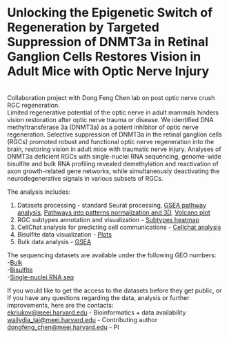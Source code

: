 # Unlocking the Epigenetic Switch of Regeneration by Targeted Suppression of DNMT3a in Retinal Ganglion Cells Restores Vision in Adult Mice with Optic Nerve Injury

<br />
Collaboration project with Dong Feng Chen lab on post optic nerve crush RGC regeneration. <br />
Limited regenerative potential of the optic nerve in adult mammals hinders vision restoration after optic nerve trauma or disease. We identified DNA methyltransferase 3a (DNMT3a) as a potent inhibitor of optic nerve regeneration. Selective suppression of DNMT3a in the retinal ganglion cells (RGCs) promoted robust and functional optic nerve regeneration into the brain, restoring vision in adult mice with traumatic nerve injury. Analyses of DNMT3a deficient RGCs with single-nuclei RNA sequencing, genome-wide bisulfite and bulk RNA profiling revealed demethylation and reactivation of axon growth-related gene networks, while simultaneously deactivating the neurodegenerative signals in various subsets of RGCs.

The analysis includes: <br />
1. Datasets processing - standard Seurat processing, [GSEA pathway analysis](https://github.com/mcrewcow/RGC_Dnmt3a_pONC2d_paper/blob/main/ssGSEA_heatmap.R), [Pathways into patterns normalization and 3D](https://github.com/mcrewcow/RGC_Dnmt3a_pONC2d_paper/blob/main/3d_normalized_pathways.R), [Volcano plot](https://github.com/mcrewcow/RGC_Dnmt3a_pONC2d_paper/blob/main/volcano_sc.R)  <br />
2. RGC subtypes annotation and visualization - [Subtypes heatmap](https://github.com/mcrewcow/RGC_Dnmt3a_pONC2d_paper/blob/main/heatmap_subtypes.R) <br />
3. CellChat analysis for predicting cell communications - [Cellchat analysis](https://github.com/mcrewcow/RGC_Dnmt3a_pONC2d_paper/blob/main/cellchat.R) <br />
4. Bisulfite data visualization - [Plots](https://github.com/mcrewcow/RGC_Dnmt3a_pONC2d_paper/blob/main/bisulfite.R) <br />
5. Bulk data analysis - [GSEA](https://github.com/mcrewcow/RGC_Dnmt3a_pONC2d_paper/blob/main/GSEA_bulk.R) <br />

The sequencing datasets are available under the following GEO numbers: <br />
-[Bulk](https://www.ncbi.nlm.nih.gov/geo/query/acc.cgi?acc=GSE229033) <br />
-[Bisulfite](https://www.ncbi.nlm.nih.gov/geo/query/acc.cgi?acc=GSE229034) <br />
-[Single-nuclei RNA seq](https://www.ncbi.nlm.nih.gov/geo/query/acc.cgi?acc=GSE228627) <br />

If you would like to get the access to the datasets before they get public, or\
If you have any questions regarding the data, analysis or further improvements, here are the contacts: <br />
ekriukov@meei.harvard.edu - Bioinformatics + data availability\
wailydia_tai@meei.harvard.edu - Contributing author\
dongfeng_chen@meei.harvard.edu - PI
